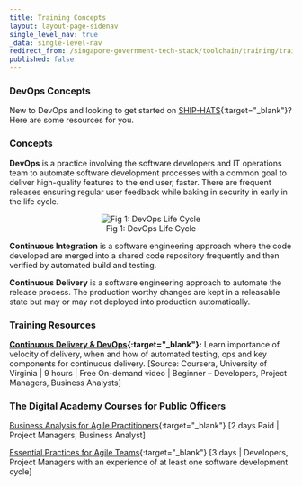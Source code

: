 ```yaml
---
title: Training Concepts
layout: layout-page-sidenav
single_level_nav: true
_data: single-level-nav
redirect_from: /singapore-government-tech-stack/toolchain/training/training-concepts
published: false
---
```


### DevOps Concepts 
 
New to DevOps and looking to get started on [SHIP-HATS](../overview){:target="_blank"}? Here are some resources for you.

### Concepts 

**DevOps** is a practice involving the software developers and IT operations team to automate software development processes with a common goal to deliver high-quality features to the end user, faster. There are frequent releases ensuring regular user feedback while baking in security in early in the life cycle.    

<figure style="text-align: center">
  <img
    src="https://user-images.githubusercontent.com/85614716/124014776-83c82600-da16-11eb-9639-203bb0121745.png" 
    alt="Fig 1: DevOps Life Cycle"
  />
  <figcaption>Fig 1: DevOps Life Cycle</figcaption>
</figure>

**Continuous Integration** is a software engineering approach where the code developed are merged into a shared code repository frequently and then verified by automated build and testing.

**Continuous Delivery** is a software engineering approach to automate the release process. The production worthy changes are kept in a releasable state but may or may not deployed into production automatically. 

### Training Resources 
**[Continuous Delivery & DevOps](https://www.coursera.org/learn/uva-darden-continous-delivery-devops#about){:target="_blank"}:**  Learn importance of velocity of delivery, when and how of automated testing, ops and key components for continuous delivery. [Source: Coursera, University of Virginia \| 9 hours \| Free On-demand video \| Beginner – Developers, Project Managers, Business Analysts]

### The Digital Academy Courses for Public Officers 
[Business Analysis for Agile Practitioners](https://thedigitalacademy.tech.gov.sg/course/detail/business-analysis-for--agile--practitioners){:target="_blank"} [2 days Paid \| Project Managers, Business Analyst]

[Essential Practices for Agile Teams](https://thedigitalacademy.tech.gov.sg/course/detail/essential-practices-for--agile--teams){:target="_blank"} [3 days \| Developers, Project Managers with an experience of at least one software development cycle]


 
 
